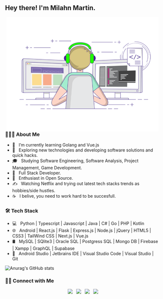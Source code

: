 
        
<h2> Hey there! I'm Milahn Martin.</h2>
<img align="right" alt="GIF" src="https://raw.githubusercontent.com/devSouvik/devSouvik/master/gif3.gif" width="500"/>

<h3> 👨🏻‍💻 About Me </h3>

- 🔭 &nbsp; I’m currently learning Golang and Vue.js
- 🤔 &nbsp; Exploring new technologies and developing software solutions and quick hacks.
- 🎓 &nbsp; Studying Software Engineering, Software Analysis, Project Management, Game Development.
- 💼 &nbsp; Full Stack Developer.
- 🌱 &nbsp; Enthusiast in Open Source.
- ✍️ &nbsp; Watching Netflix and trying out latest tech stacks trends as hobbies/side hustles.
- ☕ &nbsp; I belive, you need to work hard to be succesfull. 

<h3>🛠 Tech Stack</h3>

- 💻 &nbsp; Python | Typescript | Javascript | Java | C# | Go | PHP | Kotlin
- 🌐 &nbsp; Android | React.js | Flask | Express.js | Node.js | jQuery | HTML5 | CSS3 | TailWind CSS | Next.js | Vue.js
- 🛢 &nbsp; MySQL | SQlite3 | Oracle SQL | Postgress SQL | Mongo DB | Firebase | Xampp | GraphQL | Supabase
- 🔧 &nbsp; Android Studio | Jetbrains IDE | Visual Studio Code | Visual Studio | Git


![Anurag's GitHub stats](https://github-readme-stats.vercel.app/api?username=milahnmartin&theme=dark&show_icons=true)

<h3> 🤝🏻 Connect with Me </h3>

<p align="center">
&nbsp; <a href="https://twitter.com/ultrafyy" target="_blank" rel="noopener noreferrer"><img src="https://img.icons8.com/plasticine/100/000000/twitter.png" width="50" /></a>  
&nbsp; <a href="https://www.instagram.com/milahnmartin/" target="_blank" rel="noopener noreferrer"><img src="https://img.icons8.com/plasticine/100/000000/instagram-new.png" width="50" /></a>  
&nbsp; <a href="https://www.linkedin.com/in/milahn-martin-376416203/" target="_blank" rel="noopener noreferrer"><img src="https://img.icons8.com/plasticine/100/000000/linkedin.png" width="50" /></a>
&nbsp; <a href="mailto:milahnmartin.develop@gmail.com" target="_blank" rel="noopener noreferrer"><img src="https://img.icons8.com/plasticine/100/000000/gmail.png"  width="50" /></a>
</p>
